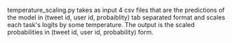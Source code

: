 temperature_scaling.py takes as input 4 csv files that are the predictions of the model in (tweet id, user id, probaiblity) tab separated format and scales each task's logits by some temperature. The output is the scaled probabilities in (tweet id, user id, probability) form.